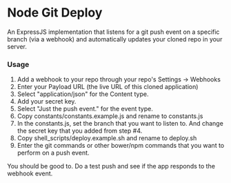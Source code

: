 # Node Git Deploy

An ExpressJS implementation that listens for a git push event on a specific branch (via a webhook) and automatically updates your cloned repo in your server.

### Usage
1. Add a webhook to your repo through your repo's Settings -> Webhooks
2. Enter your Payload URL (the live URL of this cloned application)
3. Select "application/json" for the Content type. 
4. Add your secret key.
5. Select "Just the push event." for the event type.
6. Copy constants/constants.example.js and rename to constants.js
7. In the constants.js, set the branch that you want to listen to. And change the secret key that you added from step #4.
8. Copy shell_scripts/deploy.example.sh and rename to deploy.sh
9. Enter the git commands or other bower/npm commands that you want to perform on a push event.

You should be good to. Do a test push and see if the app responds to the webhook event. 